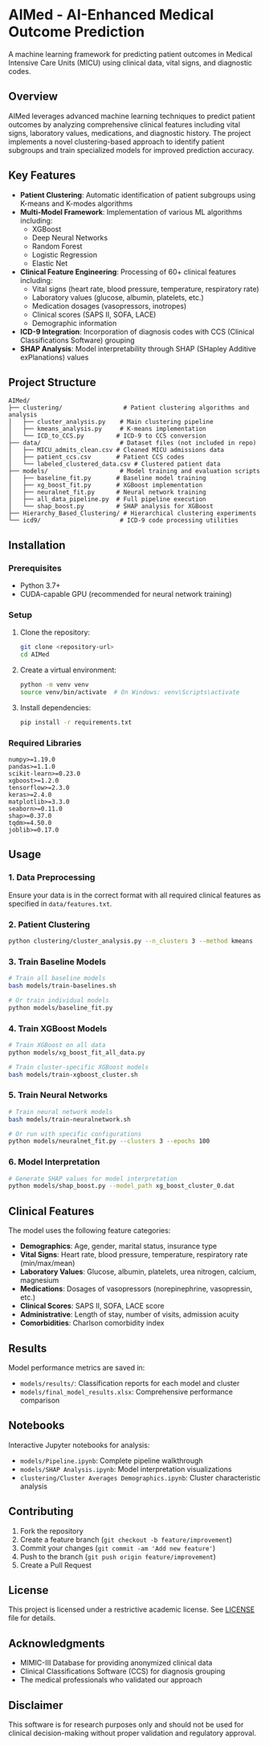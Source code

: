 # AIMed - AI-Enhanced Medical Outcome Prediction

A machine learning framework for predicting patient outcomes in Medical Intensive Care Units (MICU) using clinical data, vital signs, and diagnostic codes.

## Overview

AIMed leverages advanced machine learning techniques to predict patient outcomes by analyzing comprehensive clinical features including vital signs, laboratory values, medications, and diagnostic history. The project implements a novel clustering-based approach to identify patient subgroups and train specialized models for improved prediction accuracy.

## Key Features

- **Patient Clustering**: Automatic identification of patient subgroups using K-means and K-modes algorithms
- **Multi-Model Framework**: Implementation of various ML algorithms including:
  - XGBoost
  - Deep Neural Networks
  - Random Forest
  - Logistic Regression
  - Elastic Net
- **Clinical Feature Engineering**: Processing of 60+ clinical features including:
  - Vital signs (heart rate, blood pressure, temperature, respiratory rate)
  - Laboratory values (glucose, albumin, platelets, etc.)
  - Medication dosages (vasopressors, inotropes)
  - Clinical scores (SAPS II, SOFA, LACE)
  - Demographic information
- **ICD-9 Integration**: Incorporation of diagnosis codes with CCS (Clinical Classifications Software) grouping
- **SHAP Analysis**: Model interpretability through SHAP (SHapley Additive exPlanations) values

## Project Structure

```
AIMed/
├── clustering/                 # Patient clustering algorithms and analysis
│   ├── cluster_analysis.py    # Main clustering pipeline
│   ├── kmeans_analysis.py     # K-means implementation
│   └── ICD_to_CCS.py         # ICD-9 to CCS conversion
├── data/                      # Dataset files (not included in repo)
│   ├── MICU_admits_clean.csv # Cleaned MICU admissions data
│   ├── patient_ccs.csv       # Patient CCS codes
│   └── labeled_clustered_data.csv # Clustered patient data
├── models/                    # Model training and evaluation scripts
│   ├── baseline_fit.py       # Baseline model training
│   ├── xg_boost_fit.py       # XGBoost implementation
│   ├── neuralnet_fit.py      # Neural network training
│   ├── all_data_pipeline.py  # Full pipeline execution
│   └── shap_boost.py         # SHAP analysis for XGBoost
├── Hierarchy_Based_Clustering/ # Hierarchical clustering experiments
└── icd9/                      # ICD-9 code processing utilities
```

## Installation

### Prerequisites
- Python 3.7+
- CUDA-capable GPU (recommended for neural network training)

### Setup

1. Clone the repository:
   ```bash
   git clone <repository-url>
   cd AIMed
   ```

2. Create a virtual environment:
   ```bash
   python -m venv venv
   source venv/bin/activate  # On Windows: venv\Scripts\activate
   ```

3. Install dependencies:
   ```bash
   pip install -r requirements.txt
   ```

### Required Libraries
```
numpy>=1.19.0
pandas>=1.1.0
scikit-learn>=0.23.0
xgboost>=1.2.0
tensorflow>=2.3.0
keras>=2.4.0
matplotlib>=3.3.0
seaborn>=0.11.0
shap>=0.37.0
tqdm>=4.50.0
joblib>=0.17.0
```

## Usage

### 1. Data Preprocessing
Ensure your data is in the correct format with all required clinical features as specified in `data/features.txt`.

### 2. Patient Clustering
```bash
python clustering/cluster_analysis.py --n_clusters 3 --method kmeans
```

### 3. Train Baseline Models
```bash
# Train all baseline models
bash models/train-baselines.sh

# Or train individual models
python models/baseline_fit.py
```

### 4. Train XGBoost Models
```bash
# Train XGBoost on all data
python models/xg_boost_fit_all_data.py

# Train cluster-specific XGBoost models
bash models/train-xgboost_cluster.sh
```

### 5. Train Neural Networks
```bash
# Train neural network models
bash models/train-neuralnetwork.sh

# Or run with specific configurations
python models/neuralnet_fit.py --clusters 3 --epochs 100
```

### 6. Model Interpretation
```bash
# Generate SHAP values for model interpretation
python models/shap_boost.py --model_path xg_boost_cluster_0.dat
```

## Clinical Features

The model uses the following feature categories:

- **Demographics**: Age, gender, marital status, insurance type
- **Vital Signs**: Heart rate, blood pressure, temperature, respiratory rate (min/max/mean)
- **Laboratory Values**: Glucose, albumin, platelets, urea nitrogen, calcium, magnesium
- **Medications**: Dosages of vasopressors (norepinephrine, vasopressin, etc.)
- **Clinical Scores**: SAPS II, SOFA, LACE score
- **Administrative**: Length of stay, number of visits, admission acuity
- **Comorbidities**: Charlson comorbidity index

## Results

Model performance metrics are saved in:
- `models/results/`: Classification reports for each model and cluster
- `models/final_model_results.xlsx`: Comprehensive performance comparison

## Notebooks

Interactive Jupyter notebooks for analysis:
- `models/Pipeline.ipynb`: Complete pipeline walkthrough
- `models/SHAP Analysis.ipynb`: Model interpretation visualizations
- `clustering/Cluster Averages Demographics.ipynb`: Cluster characteristic analysis

## Contributing

1. Fork the repository
2. Create a feature branch (`git checkout -b feature/improvement`)
3. Commit your changes (`git commit -am 'Add new feature'`)
4. Push to the branch (`git push origin feature/improvement`)
5. Create a Pull Request

## License

This project is licensed under a restrictive academic license. See [LICENSE](LICENSE) file for details.

## Acknowledgments

- MIMIC-III Database for providing anonymized clinical data
- Clinical Classifications Software (CCS) for diagnosis grouping
- The medical professionals who validated our approach

## Disclaimer

This software is for research purposes only and should not be used for clinical decision-making without proper validation and regulatory approval.